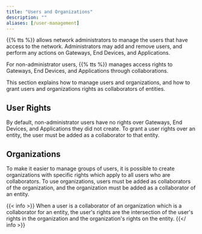 ```yaml
---
title: "Users and Organizations"
description: ""
aliases: [/user-management]
---
```


{{% tts %}} allows network administrators to manage the users that have access to the network. Administrators may add and remove users, and perform any actions on Gateways, End Devices, and Applications.

For non-administrator users, {{% tts %}} manages access rights to Gateways, End Devices, and Applications through collaborations.

This section explains how to manage users and organizations, and how to grant users and organizations rights as collaborators of entities.

<!--more-->

## User Rights

By default, non-administrator users have no rights over Gateways, End Devices, and Applications they did not create. To grant a user rights over an entity, the user must be added as a collaborator to that entity.

## Organizations

To make it easier to manage groups of users, it is possible to create organizations with specific rights which apply to all users who are collaborators. To use organizations, users must be added as collaborators of the organization, and the organization must be added as a collaborator of an entity. 

{{< info >}} When a user is a collaborator of an organization which is a collaborator for an entity, the user's rights are the intersection of the user's rights in the organization and the organization's rights on the entity. {{</ info >}}
